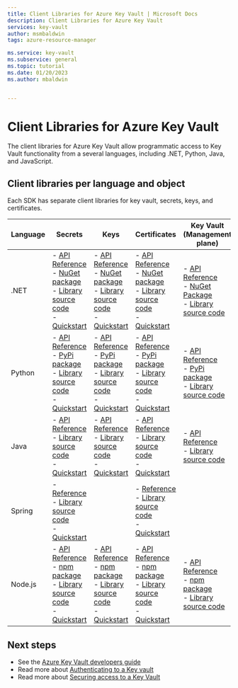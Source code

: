 ```yaml
---
title: Client Libraries for Azure Key Vault | Microsoft Docs
description: Client Libraries for Azure Key Vault
services: key-vault
author: msmbaldwin
tags: azure-resource-manager

ms.service: key-vault
ms.subservice: general
ms.topic: tutorial
ms.date: 01/20/2023
ms.author: mbaldwin


---
```


# Client Libraries for Azure Key Vault

The client libraries for Azure Key Vault allow programmatic access to Key Vault functionality from a several languages, including .NET, Python, Java, and JavaScript.

## Client libraries per language and object

Each SDK has separate client libraries for key vault, secrets, keys, and certificates.

| Language | Secrets | Keys | Certificates | Key Vault (Management plane) |
|--|--|--|--|--|
| .NET | - [API Reference](/dotnet/api/azure.security.keyvault.secrets)<br>- [NuGet package](https://www.nuget.org/packages/Azure.Security.KeyVault.Secrets/)<br>- [Library source code](https://github.com/Azure/azure-sdk-for-net/tree/master/sdk/keyvault/Azure.Security.KeyVault.Secrets)<br>- [Quickstart](../secrets/quick-create-net.md) | - [API Reference](/dotnet/api/azure.security.keyvault.keys)<br>- [NuGet package](https://www.nuget.org/packages/Azure.Security.KeyVault.Keys/)<br>- [Library source code](https://github.com/Azure/azure-sdk-for-net/tree/master/sdk/keyvault/Azure.Security.KeyVault.Keys)<br>- [Quickstart](../keys/quick-create-net.md) | - [API Reference](/dotnet/api/azure.security.keyvault.certificates)<br>- [NuGet package](https://www.nuget.org/packages/Azure.Security.KeyVault.Certificates/)<br>- [Library source code](https://github.com/Azure/azure-sdk-for-net/tree/master/sdk/keyvault/Azure.Security.KeyVault.Certificates)<br>- [Quickstart](../certificates/quick-create-net.md) | - [API Reference](/dotnet/api/microsoft.azure.management.keyvault)<br>- [NuGet Package](https://www.nuget.org/packages/Microsoft.Azure.Management.KeyVault/)<br> - [Library source code](https://github.com/Azure/azure-sdk-for-net/tree/master/sdk/keyvault/Microsoft.Azure.Management.KeyVault)|
| Python| - [API Reference](/python/api/overview/azure/keyvault-secrets-readme)<br>- [PyPi package](https://pypi.org/project/azure-keyvault-secrets/)<br>- [Library source code](https://github.com/Azure/azure-sdk-for-python/tree/master/sdk/keyvault/azure-keyvault-secrets)<br>- [Quickstart](../secrets/quick-create-python.md) |- [API Reference](/python/api/overview/azure/keyvault-keys-readme)<br>- [PyPi package](https://pypi.org/project/azure-keyvault-keys/)<br>- [Library source code](https://github.com/Azure/azure-sdk-for-python/tree/master/sdk/keyvault/azure-keyvault-keys)<br>- [Quickstart](../keys/quick-create-python.md) | - [API Reference](/python/api/overview/azure/keyvault-certificates-readme)<br>- [PyPi package](https://pypi.org/project/azure-keyvault-certificates/)<br>- [Library source code](https://github.com/Azure/azure-sdk-for-python/tree/master/sdk/keyvault/azure-keyvault-certificates)<br>- [Quickstart](../certificates/quick-create-python.md) | - [API Reference](/python/api/azure-mgmt-keyvault/azure.mgmt.keyvault)<br> - [PyPi package](https://pypi.org/project/azure-mgmt-keyvault/)<br> - [Library source code](https://github.com/Azure/azure-sdk-for-python/tree/master/sdk/keyvault/azure-mgmt-keyvault)|
| Java | - [API Reference](https://azuresdkdocs.blob.core.windows.net/$web/java/azure-security-keyvault-secrets/4.2.0/index.html)<br>- [Library source code](https://github.com/Azure/azure-sdk-for-java/tree/master/sdk/keyvault/azure-security-keyvault-secrets)<br>- [Quickstart](../secrets/quick-create-java.md) |- [API Reference](https://azuresdkdocs.blob.core.windows.net/$web/java/azure-security-keyvault-keys/4.2.0/index.html)<br>- [Library source code](https://github.com/Azure/azure-sdk-for-java/tree/master/sdk/keyvault/azure-security-keyvault-keys)<br>- [Quickstart](../keys/quick-create-java.md) | - [API Reference](https://azuresdkdocs.blob.core.windows.net/$web/java/azure-security-keyvault-certificates/4.1.0/index.html)<br>- [Library source code](https://github.com/Azure/azure-sdk-for-java/tree/master/sdk/keyvault/azure-security-keyvault-certificates)<br>- [Quickstart](../certificates/quick-create-java.md) |- [API Reference](/java/api/overview/azure/resourcemanager-keyvault-readme)<br>- [Library source code](https://github.com/Azure/azure-sdk-for-java/tree/main/sdk/resourcemanager/azure-resourcemanager-keyvault)|
| Spring | - [Reference](/azure/developer/java/spring-framework/spring-cloud-azure?tabs=maven#secret-management)<br>- [Library source code](https://github.com/Azure/azure-sdk-for-java/tree/main/sdk/spring)<br>- [Quickstart](/azure/developer/java/spring-framework/configure-spring-boot-starter-java-app-with-azure-key-vault) | | - [Reference](/azure/developer/java/spring-framework/spring-cloud-azure-appendix#azure-key-vault-certificates-properties)<br>- [Library source code](https://github.com/Azure/azure-sdk-for-java/tree/main/sdk/spring)<br>- [Quickstart](/azure/developer/java/spring-framework/configure-spring-boot-starter-java-app-with-azure-key-vault-certificates) | |
| Node.js | - [API Reference](/javascript/api/@azure/keyvault-secrets/)<br>- [npm package](https://www.npmjs.com/package/@azure/keyvault-secrets)<br>- [Library source code](https://github.com/Azure/azure-sdk-for-js/tree/master/sdk/keyvault/keyvault-secrets)<br>- [Quickstart](../secrets/quick-create-node.md) |- [API Reference](/javascript/api/@azure/keyvault-keys/)<br>- [npm package](https://www.npmjs.com/package/@azure/keyvault-keys)<br>- [Library source code](https://github.com/Azure/azure-sdk-for-js/tree/master/sdk/keyvault/keyvault-keys)<br>- [Quickstart](../keys/quick-create-node.md)| - [API Reference](/javascript/api/@azure/keyvault-certificates/)<br>- [npm package](https://www.npmjs.com/package/@azure/keyvault-certificates)<br>- [Library source code](https://github.com/Azure/azure-sdk-for-js/tree/master/sdk/keyvault/keyvault-certificates)<br>- [Quickstart](../certificates/quick-create-node.md) |  - [API Reference](/javascript/api/@azure/arm-keyvault/)<br>- [npm package](https://www.npmjs.com/package/@azure/arm-keyvault)<br>- [Library source code](https://github.com/Azure/azure-sdk-for-js/tree/master/sdk/keyvault/arm-keyvault)

## Next steps

- See the [Azure Key Vault developers guide](developers-guide.md)
- Read more about [Authenticating to a Key vault](authentication.md)
- Read more about [Securing access to a Key Vault](security-features.md)
